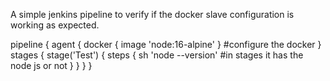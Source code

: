 A simple jenkins pipeline to verify if the docker slave configuration is working as expected.



pipeline {
  agent {
    docker { image 'node:16-alpine' } #configure the docker
  }
  stages { 
    stage('Test') {
      steps {
        sh 'node --version' #in stages it has the node js or not
      }
    }
  }
}
